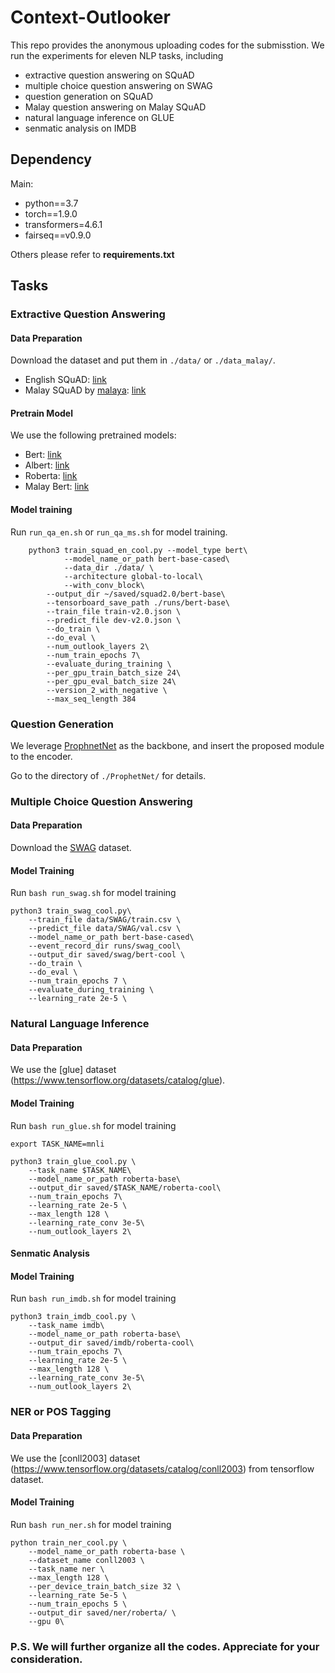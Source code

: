 # Context-Outlooker

This repo provides the anonymous uploading codes for the submisstion.
We run the experiments for eleven NLP tasks, including
- extractive question answering on SQuAD
- multiple choice question answering on SWAG
- question generation on SQuAD
- Malay question answering on Malay SQuAD
- natural language inference on GLUE
- senmatic analysis on IMDB

## Dependency
Main:
- python==3.7
- torch==1.9.0
- transformers=4.6.1
- fairseq==v0.9.0 

Others please refer to **requirements.txt**

## Tasks

### Extractive Question Answering

#### Data Preparation

Download the dataset and put them in ```./data/``` or ```./data_malay/```.
- English SQuAD: [link](https://rajpurkar.github.io/SQuAD-explorer/)
- Malay SQuAD by [malaya](https://malaya.readthedocs.io/en/latest/index.html): [link](https://github.com/huseinzol05/malay-dataset/tree/master/question-answer/squad)

#### Pretrain Model
We use the following pretrained models:
- Bert: [link](https://huggingface.co/bert-base-cased)
- Albert: [link](https://huggingface.co/albert-base-v2?text=The+goal+of+life+is+%5BMASK%5D.)
- Roberta: [link](https://huggingface.co/roberta-base?text=The+goal+of+life+is+%3Cmask%3E.)
- Malay Bert: [link](https://huggingface.co/malay-huggingface/bert-base-bahasa-cased)

#### Model training
Run ```run_qa_en.sh``` or `run_qa_ms.sh` for model training.
```
	python3 train_squad_en_cool.py --model_type bert\
	    	--model_name_or_path bert-base-cased\
	    	--data_dir ./data/ \
      		--architecture global-to-local\
      		--with_conv_block\
		--output_dir ~/saved/squad2.0/bert-base\
		--tensorboard_save_path ./runs/bert-base\
		--train_file train-v2.0.json \
		--predict_file dev-v2.0.json \
		--do_train \
		--do_eval \
		--num_outlook_layers 2\
		--num_train_epochs 7\
		--evaluate_during_training \
		--per_gpu_train_batch_size 24\
		--per_gpu_eval_batch_size 24\
		--version_2_with_negative \
		--max_seq_length 384
```

### Question Generation

We leverage [ProphnetNet](https://github.com/microsoft/ProphetNet) as the backbone, and insert the proposed module to the encoder.

Go to the directory of ```./ProphetNet/``` for details.

### Multiple Choice Question Answering

#### Data Preparation

Download the [SWAG](https://www.kaggle.com/datasets/jeromeblanchet/swag-nlp-dataset) dataset.

#### Model Training

Run `bash run_swag.sh` for model training
```
python3 train_swag_cool.py\
	--train_file data/SWAG/train.csv \
	--predict_file data/SWAG/val.csv \
	--model_name_or_path bert-base-cased\
	--event_record_dir runs/swag_cool\
	--output_dir saved/swag/bert-cool \
	--do_train \
	--do_eval \
	--num_train_epochs 7 \
	--evaluate_during_training \
	--learning_rate 2e-5 \
```

### Natural Language Inference

#### Data Preparation

We use the [glue] dataset (https://www.tensorflow.org/datasets/catalog/glue).

#### Model Training

Run `bash run_glue.sh` for model training
```
export TASK_NAME=mnli

python3 train_glue_cool.py \
    --task_name $TASK_NAME\
    --model_name_or_path roberta-base\
    --output_dir saved/$TASK_NAME/roberta-cool\
    --num_train_epochs 7\
    --learning_rate 2e-5 \
    --max_length 128 \
    --learning_rate_conv 3e-5\
    --num_outlook_layers 2\
```
#### Senmatic Analysis

#### Model Training

Run `bash run_imdb.sh` for model training
```
python3 train_imdb_cool.py \
    --task_name imdb\
    --model_name_or_path roberta-base\
    --output_dir saved/imdb/roberta-cool\
    --num_train_epochs 7\
    --learning_rate 2e-5 \
    --max_length 128 \
    --learning_rate_conv 3e-5\
    --num_outlook_layers 2\
```
### NER or POS Tagging

#### Data Preparation

We use the [conll2003] dataset (https://www.tensorflow.org/datasets/catalog/conll2003) from tensorflow dataset.

#### Model Training

Run `bash run_ner.sh` for model training
```
python train_ner_cool.py \
    --model_name_or_path roberta-base \
    --dataset_name conll2003 \
    --task_name ner \
    --max_length 128 \
    --per_device_train_batch_size 32 \
    --learning_rate 5e-5 \
    --num_train_epochs 5 \
    --output_dir saved/ner/roberta/ \
    --gpu 0\
```

### P.S. We will further organize all the codes. Appreciate for your consideration.
